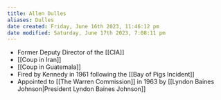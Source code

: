 ```yaml
---
title: Allen Dulles
aliases: Dulles
date created: Friday, June 16th 2023, 11:46:12 pm
date modified: Saturday, June 17th 2023, 7:08:11 pm
---
```

- Former Deputy Director of the [[CIA]]
- [[Coup in Iran]]
- [[Coup in Guatemala]]
- Fired by Kennedy in 1961 following the [[Bay of Pigs Incident]]
- Appointed to [[The Warren Commission]] in 1963 by [[Lyndon Baines Johnson|President Lyndon Baines Johnson]]
